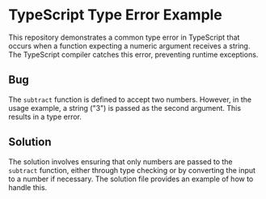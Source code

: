 # TypeScript Type Error Example

This repository demonstrates a common type error in TypeScript that occurs when a function expecting a numeric argument receives a string. The TypeScript compiler catches this error, preventing runtime exceptions.

## Bug

The `subtract` function is defined to accept two numbers. However, in the usage example, a string ("3") is passed as the second argument. This results in a type error.

## Solution

The solution involves ensuring that only numbers are passed to the `subtract` function, either through type checking or by converting the input to a number if necessary.  The solution file provides an example of how to handle this.